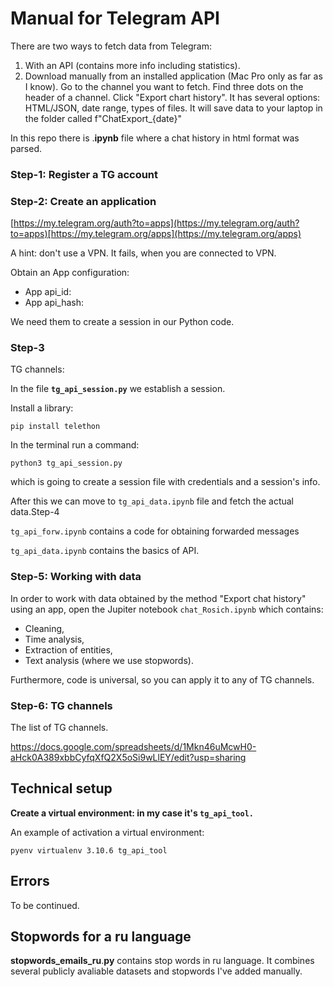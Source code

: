 
# Manual for Telegram API

There are two ways to fetch data from Telegram:

1. With an API (contains more info including statistics).
2. Download manually from an installed application (Mac Pro only as far as I know). Go to the channel you want to fetch. Find three dots on the header of a channel. Click "Export chart history". It has several options: HTML/JSON, date range, types of files. It will save data to your laptop in the folder called f"ChatExport_{date}"

In this repo there is .**ipynb** file where a chat history in html format was parsed.

### Step-1: Register a TG account

[](https://github.com/Okssana/telegram-api#step-1-register-a-tg-account)

### Step-2: Create an application

[https://my.telegram.org/auth?to=apps](https://my.telegram.org/auth?to=apps)[https://my.telegram.org/apps](https://my.telegram.org/apps)

A hint: don't use a VPN. It fails, when you are connected to VPN.

Obtain an App configuration:

* App api_id:
* App api_hash:

We need them to create a session in our Python code.

### Step-3

TG channels:

In the file **`tg_api_session.py`** we establish a session.

Install a library:

```
pip install telethon
```

In the terminal run a command:

```
python3 tg_api_session.py
```

which is going to create a session file with credentials and a session's info.

After this we can move to `tg_api_data.ipynb` file and fetch the actual data.Step-4

`tg_api_forw.ipynb`  contains a code for obtaining forwarded messages

`tg_api_data.ipynb` contains the basics of API.

### Step-5: Working with data

In order to work with data obtained by the method "Export chat history" using an app, open the Jupiter notebook `chat_Rosich.ipynb` which contains:

* Cleaning,
* Time analysis,
* Extraction of entities,
* Text analysis (where we use stopwords).

Furthermore, code is universal, so you can apply it to any of TG channels.

### Step-6: TG channels

The list of TG channels.

https://docs.google.com/spreadsheets/d/1Mkn46uMcwH0-aHck0A389xbbCyfqXfQ2X5oSi9wLlEY/edit?usp=sharing

## **Technical setup**

**Create a virtual environment: in my case it's  `tg_api_tool. `**

An example of activation a virtual environment:

```
pyenv virtualenv 3.10.6 tg_api_tool
```

## Errors

To be continued.

## Stopwords for a ru language

**stopwords_emails_ru**.**py** contains stop words in ru language. It combines several publicly avaliable datasets and stopwords I've added manually.
